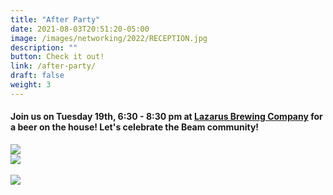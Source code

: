 ```yaml
---
title: "After Party"
date: 2021-08-03T20:51:20-05:00
image: /images/networking/2022/RECEPTION.jpg
description: ""
button: Check it out!
link: /after-party/
draft: false
weight: 3
---
```



#### Join us on Tuesday 19th, 6:30 - 8:30 pm at [Lazarus Brewing Company](https://www.lazarusbrewing.com/) for a beer on the house! Let's celebrate the Beam community!

<div class="card-deck">
  <div class="card">
    <img src="/images/networking/after-party-1.jpg" class="card-img-top">
  </div>
  <div class="card">
    <img src="/images/networking/after-party-3.png" class="card-img-top">
  </div>
</div>

  <br>
<img src="/images/networking/after-party-2.jpg" class="img-fluid">


